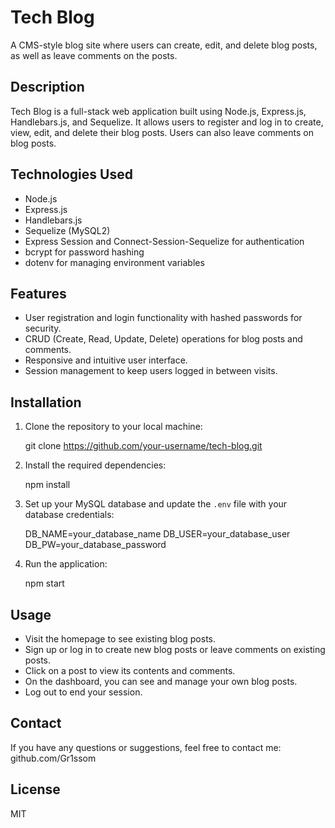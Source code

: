# Tech Blog

A CMS-style blog site where users can create, edit, and delete blog posts, as well as leave comments on the posts.

## Description

Tech Blog is a full-stack web application built using Node.js, Express.js, Handlebars.js, and Sequelize. It allows users to register and log in to create, view, edit, and delete their blog posts. Users can also leave comments on blog posts.

## Technologies Used

- Node.js
- Express.js
- Handlebars.js
- Sequelize (MySQL2)
- Express Session and Connect-Session-Sequelize for authentication
- bcrypt for password hashing
- dotenv for managing environment variables

## Features

- User registration and login functionality with hashed passwords for security.
- CRUD (Create, Read, Update, Delete) operations for blog posts and comments.
- Responsive and intuitive user interface.
- Session management to keep users logged in between visits.

## Installation

1. Clone the repository to your local machine:

   git clone https://github.com/your-username/tech-blog.git

2. Install the required dependencies:

   npm install

3. Set up your MySQL database and update the `.env` file with your database credentials:

   DB_NAME=your_database_name
   DB_USER=your_database_user
   DB_PW=your_database_password

4. Run the application:

   npm start

## Usage

- Visit the homepage to see existing blog posts.
- Sign up or log in to create new blog posts or leave comments on existing posts.
- Click on a post to view its contents and comments.
- On the dashboard, you can see and manage your own blog posts.
- Log out to end your session.

## Contact

If you have any questions or suggestions, feel free to contact me: github.com/Gr1ssom

## License

MIT

